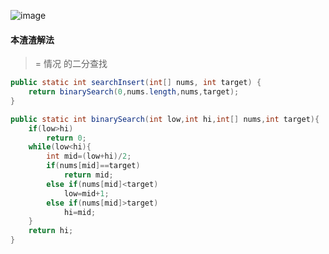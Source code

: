 ![image](http://ww1.sinaimg.cn/large/005CRBrHgw1f8kuivelkmj30og07gjrg.jpg)

#### 本渣渣解法
>= 情况 的二分查找
```Java
public static int searchInsert(int[] nums, int target) {
    return binarySearch(0,nums.length,nums,target);
}

public static int binarySearch(int low,int hi,int[] nums,int target){
	if(low>hi)
		return 0;
	while(low<hi){
		int mid=(low+hi)/2;
		if(nums[mid]==target)
			return mid;
		else if(nums[mid]<target)
			low=mid+1;
		else if(nums[mid]>target)
			hi=mid;
	}
	return hi;
}
```

